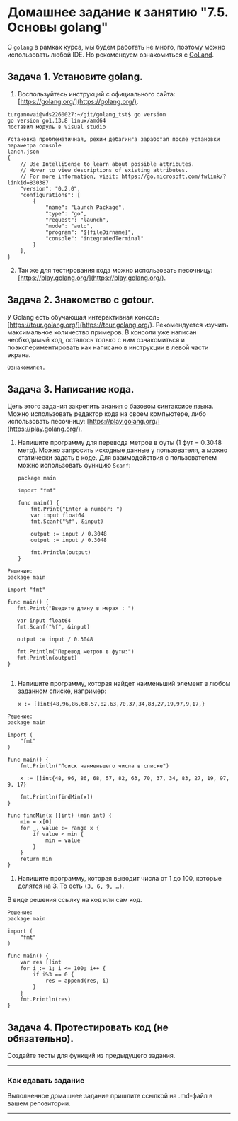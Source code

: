 # Домашнее задание к занятию "7.5. Основы golang"

С `golang` в рамках курса, мы будем работать не много, поэтому можно использовать любой IDE. 
Но рекомендуем ознакомиться с [GoLand](https://www.jetbrains.com/ru-ru/go/).  

## Задача 1. Установите golang.
1. Воспользуйтесь инструкций с официального сайта: [https://golang.org/](https://golang.org/).
```buildoutcfg
turganovai@vds2260027:~/git/golang_tst$ go version
go version go1.13.8 linux/amd64
поставил модуль в Visual studio

Установка проблематичная, режим дебагинга заработал после установки параметра console
lanch.json
{
    // Use IntelliSense to learn about possible attributes.
    // Hover to view descriptions of existing attributes.
    // For more information, visit: https://go.microsoft.com/fwlink/?linkid=830387
    "version": "0.2.0",
    "configurations": [
        {
            "name": "Launch Package",
            "type": "go",
            "request": "launch",
            "mode": "auto",
            "program": "${fileDirname}",
            "console": "integratedTerminal"
        }
    ],
}
```  
2. Так же для тестирования кода можно использовать песочницу: [https://play.golang.org/](https://play.golang.org/).
## Задача 2. Знакомство с gotour.
У Golang есть обучающая интерактивная консоль [https://tour.golang.org/](https://tour.golang.org/). 
Рекомендуется изучить максимальное количество примеров. В консоли уже написан необходимый код, 
осталось только с ним ознакомиться и поэкспериментировать как написано в инструкции в левой части экрана.  
```buildoutcfg
Ознакомился.
```
## Задача 3. Написание кода. 
Цель этого задания закрепить знания о базовом синтаксисе языка. Можно использовать редактор кода 
на своем компьютере, либо использовать песочницу: [https://play.golang.org/](https://play.golang.org/).

1. Напишите программу для перевода метров в футы (1 фут = 0.3048 метр). Можно запросить исходные данные 
у пользователя, а можно статически задать в коде.
    Для взаимодействия с пользователем можно использовать функцию `Scanf`:
    ```
    package main
    
    import "fmt"
    
    func main() {
        fmt.Print("Enter a number: ")
        var input float64
        fmt.Scanf("%f", &input)
    
        output := input / 0.3048
        output := input / 0.3048
    
        fmt.Println(output)    
    }
    ```
 ```buildoutcfg
Решение:
package main

import "fmt"

func main() {
	fmt.Print("Введите длину в мерах : ")

	var input float64
	fmt.Scanf("%f", &input)

	output := input / 0.3048

	fmt.Println("Перевод метров в футы:")
	fmt.Println(output)
}


```
1. Напишите программу, которая найдет наименьший элемент в любом заданном списке, например:
    ```
    x := []int{48,96,86,68,57,82,63,70,37,34,83,27,19,97,9,17,}
    ```
```buildoutcfg
Решение:
package main

import (
	"fmt"
)

func main() {
	fmt.Println("Поиск наименьшего числа в списке")

	x := []int{48, 96, 86, 68, 57, 82, 63, 70, 37, 34, 83, 27, 19, 97, 9, 17}

	fmt.Println(findMin(x))
}

func findMin(x []int) (min int) {
	min = x[0]
	for _, value := range x {
		if value < min {
			min = value
		}
	}
	return min
}
```
1. Напишите программу, которая выводит числа от 1 до 100, которые делятся на 3. То есть `(3, 6, 9, …)`.

В виде решения ссылку на код или сам код. 

```buildoutcfg
Решение:
package main

import (
	"fmt"
)

func main() {
	var res []int
	for i := 1; i <= 100; i++ {
		if i%3 == 0 {
			res = append(res, i)
		}
	}
	fmt.Println(res)
}
```

## Задача 4. Протестировать код (не обязательно).

Создайте тесты для функций из предыдущего задания. 

---

### Как cдавать задание

Выполненное домашнее задание пришлите ссылкой на .md-файл в вашем репозитории.

---

